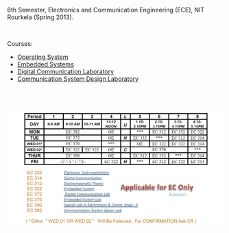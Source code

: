 6th Semester, Electronics and Communication Engineering (ECE), NIT Rourkela
(Spring 2013).

<br>

Courses:
- [Operating System](https://github.com/nitrece/operating-systems)
- [Embedded Systems](https://github.com/nitrece/embedded-systems)
- [Digital Communication Laboratory](https://github.com/nitrece/digital-communication-laboratory)
- [Communication System Design Laboratory](https://github.com/nitrece/communication-system-design-laboratory)

<br>
<br>

![](Timetable.jpg)<br>

